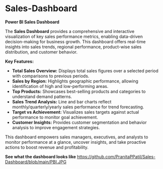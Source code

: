 # Sales-Dashboard

**Power BI Sales Dashboard**

The **Sales Dashboard** provides a comprehensive and interactive visualization of key sales performance metrics, enabling data-driven decision-making for business growth. This dashboard offers real-time insights into sales trends, regional performance, product-wise sales distribution, and customer behavior.

**Key Features:**

* **Total Sales Overview:** Displays total sales figures over a selected period with comparisons to previous periods.
* **Sales by Region:** Highlights geographic performance, allowing identification of high and low-performing areas.
* **Top Products:** Showcases best-selling products and categories to understand demand patterns.
* **Sales Trend Analysis:** Line and bar charts reflect monthly/quarterly/yearly sales performance for trend forecasting.
* **Target vs Achievement:** Visualizes sales targets against actual performance to monitor goal achievement.
* **Customer Insights:** Provides customer segmentation and behavior analysis to improve engagement strategies.

This dashboard empowers sales managers, executives, and analysts to monitor performance at a glance, uncover insights, and take proactive actions to boost revenue and profitability.

**See what the dashboard looks like**
https://github.com/PranitaPPatil/Sales-Dashboard/blob/main/PBI.JPG

